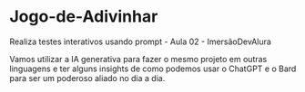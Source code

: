 # Jogo-de-Adivinhar
Realiza testes interativos usando prompt - Aula 02 - ImersãoDevAlura

Vamos utilizar a IA generativa para fazer o mesmo projeto em outras linguagens e ter alguns insights de como podemos usar o ChatGPT e o Bard para ser um poderoso aliado no dia a dia.

